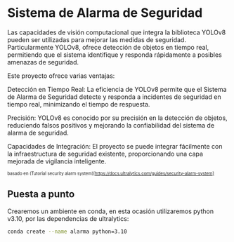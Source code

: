 
#  Sistema de Alarma de Seguridad

Las capacidades de visión computacional que integra la biblioteca YOLOv8 pueden ser utilizadas para mejorar las medidas de seguridad.
Particularmente YOLOv8, ofrece detección de objetos en tiempo real, permitiendo que el sistema identifique y responda rápidamente a posibles amenazas de seguridad. 
  
Este proyecto ofrece varias ventajas:

Detección en Tiempo Real: La eficiencia de YOLOv8 permite que el Sistema de Alarma de Seguridad detecte y responda a incidentes de seguridad en tiempo real, minimizando el tiempo de respuesta.

Precisión: YOLOv8 es conocido por su precisión en la detección de objetos, reduciendo falsos positivos y mejorando la confiabilidad del sistema de alarma de seguridad.

Capacidades de Integración: El proyecto se puede integrar fácilmente con la infraestructura de seguridad existente, proporcionando una capa mejorada de vigilancia inteligente.
  

  
<sup><sub>basado en (Tutorial security alarm system)[https://docs.ultralytics.com/guides/security-alarm-system]</sub></sup>


## Puesta a punto

Crearemos un ambiente en conda, en esta ocasión utilizaremos python v3.10, por las dependencias de ultralytics:
```bash
conda create --name alarma python=3.10 
```

